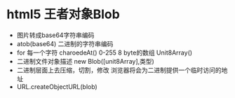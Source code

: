 # html5 王者对象Blob

- 图片转成base64字符串编码
- atob(base64) 二进制的字符串编码
- for 每一个字符
  charoedeAt() 0-255  8 byte的数组
  Unit8Array()
- 二进制文件对象描述 new Blob([unit8Array],类型)
- 二进制层面上去压缩，切割，修改
浏览器将会为二进制提供一个临时访问的地址
- URL.createObjectURL(blob)